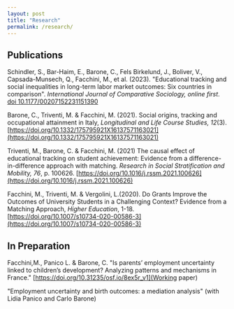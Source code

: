 ```yaml
---
layout: post
title: "Research"
permalink: /research/
---
```


## Publications

Schindler, S., Bar-Haim, E., Barone, C., Fels Birkelund, J., Boliver, V., Capsada-Munsech, Q., Facchini, M., et al. (2023). "Educational tracking and social inequalities in long-term labor market outcomes: Six countries in comparison". *International Journal of Comparative Sociology, online first*. [doi 10.1177/00207152231151390](https://doi.org/10.1177/00207152231151390)

Barone, C., Triventi, M. & Facchini, M. (2021). Social origins, tracking and occupational attainment in Italy, *Longitudinal and Life Course Studies, 12*(3). [https://doi.org/10.1332/175795921X16137571163021](https://doi.org/10.1332/175795921X16137571163021)

Triventi, M., Barone, C. & Facchini, M. (2021) The causal effect of educational tracking on student achievement: Evidence from a difference-in-difference approach with matching.  *Research in Social Stratification and Mobility, 76*, p. 100626. [https://doi.org/10.1016/j.rssm.2021.100626](https://doi.org/10.1016/j.rssm.2021.100626)

Facchini, M., Triventi, M. & Vergolini, L.(2020). Do Grants Improve the Outcomes of University Students in a Challenging Context? Evidence from a Matching Approach, *Higher Education*, 1-18. [https://doi.org/10.1007/s10734-020-00586-3](https://doi.org/10.1007/s10734-020-00586-3)

## In Preparation

Facchini,M., Panico L. & Barone, C. "Is parents’ employment uncertainty linked to children’s development? Analyzing patterns and mechanisms in France." [https://doi.org/10.31235/osf.io/8ex5r_v1](Working paper)

"Employment uncertainty and birth outcomes: a mediation analysis" (with Lidia Panico and Carlo Barone)

